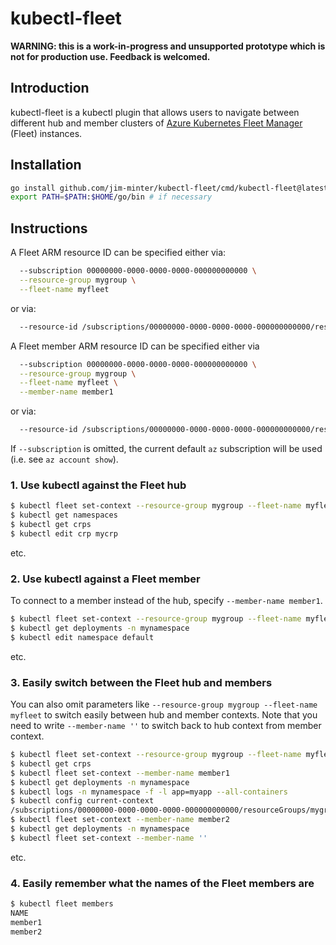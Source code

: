 # kubectl-fleet

**WARNING: this is a work-in-progress and unsupported prototype which is not for
production use.  Feedback is welcomed.**

## Introduction

kubectl-fleet is a kubectl plugin that allows users to navigate between
different hub and member clusters of [Azure Kubernetes Fleet
Manager](https://learn.microsoft.com/en-us/azure/kubernetes-fleet/) (Fleet)
instances.

## Installation

```sh
go install github.com/jim-minter/kubectl-fleet/cmd/kubectl-fleet@latest
export PATH=$PATH:$HOME/go/bin # if necessary
```

## Instructions

A Fleet ARM resource ID can be specified either via:

```sh
  --subscription 00000000-0000-0000-0000-000000000000 \
  --resource-group mygroup \
  --fleet-name myfleet
```

or via:

```sh
  --resource-id /subscriptions/00000000-0000-0000-0000-000000000000/resourceGroups/mygroup/providers/Microsoft.ContainerService/fleets/myfleet
```

A Fleet member ARM resource ID can be specified either via

```sh
  --subscription 00000000-0000-0000-0000-000000000000 \
  --resource-group mygroup \
  --fleet-name myfleet \
  --member-name member1
```

or via:

```sh
  --resource-id /subscriptions/00000000-0000-0000-0000-000000000000/resourceGroups/mygroup/providers/Microsoft.ContainerService/fleets/myfleet/members/member1
```

If `--subscription` is omitted, the current default `az` subscription will be
used (i.e. see `az account show`).

### 1. Use kubectl against the Fleet hub

```sh
$ kubectl fleet set-context --resource-group mygroup --fleet-name myfleet
$ kubectl get namespaces
$ kubectl get crps
$ kubectl edit crp mycrp
```

etc.

### 2. Use kubectl against a Fleet member

To connect to a member instead of the hub, specify `--member-name member1`.

```sh
$ kubectl fleet set-context --resource-group mygroup --fleet-name myfleet --member-name member1
$ kubectl get deployments -n mynamespace
$ kubectl edit namespace default
```

etc.

### 3. Easily switch between the Fleet hub and members

You can also omit parameters like `--resource-group mygroup --fleet-name
myfleet` to switch easily between hub and member contexts.  Note that you need
to write `--member-name ''` to switch back to hub context from member context.

```sh
$ kubectl fleet set-context --resource-group mygroup --fleet-name myfleet  # on the hub
$ kubectl get crps
$ kubectl fleet set-context --member-name member1                          # now on member1
$ kubectl get deployments -n mynamespace
$ kubectl logs -n mynamespace -f -l app=myapp --all-containers
$ kubectl config current-context                                           # where was I again?
/subscriptions/00000000-0000-0000-0000-000000000000/resourceGroups/mygroup/providers/Microsoft.ContainerService/fleets/myfleet/members/member1
$ kubectl fleet set-context --member-name member2                          # now on member2
$ kubectl get deployments -n mynamespace
$ kubectl fleet set-context --member-name ''                               # now back on the hub
```

etc.

### 4. Easily remember what the names of the Fleet members are

```sh
$ kubectl fleet members
NAME
member1
member2
```